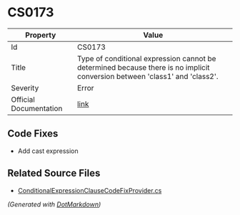 # CS0173

| Property               | Value                                                                                                                       |
| ---------------------- | --------------------------------------------------------------------------------------------------------------------------- |
| Id                     | CS0173                                                                                                                      |
| Title                  | Type of conditional expression cannot be determined because there is no implicit conversion between 'class1' and 'class2'\. |
| Severity               | Error                                                                                                                       |
| Official Documentation | [link](http://docs.microsoft.com/en-us/dotnet/csharp/language-reference/compiler-messages/cs0173)                           |

## Code Fixes

* Add cast expression

## Related Source Files

* [ConditionalExpressionClauseCodeFixProvider.cs](../../src/CodeFixes/CSharp/CodeFixes/ConditionalExpressionClauseCodeFixProvider.cs)

*\(Generated with [DotMarkdown](http://github.com/JosefPihrt/DotMarkdown)\)*